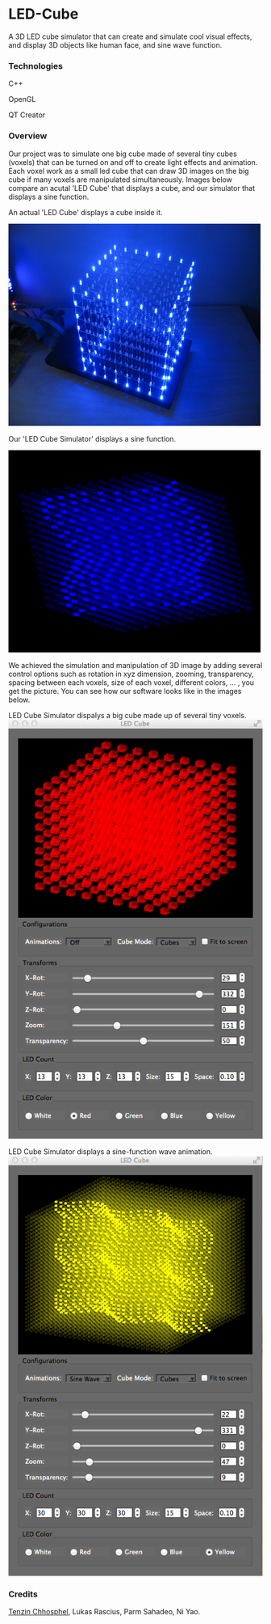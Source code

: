 # LED-Cube
A 3D LED cube simulator that can create and simulate cool visual effects, and display 3D objects like human face, and sine wave function.

### Technologies
  C++
  
  OpenGL
  
  QT Creator

### Overview
Our project was to simulate one big cube made of several tiny cubes (voxels) that can be turned on and off to create light effects and animation. Each voxel work as a small led cube that can draw 3D images on the big cube if many voxels are manipulated simultaneously. Images below compare an acutal 'LED Cube' that displays a cube, and our simulator that displays a sine function.

An actual 'LED Cube' displays a cube inside it.

<img src="images/cube.png" alt="Acutal LED Cube" width=500px height=400px>


Our 'LED Cube Simulator' displays a sine function.

<img src="images/sine_cube.png" alt="Sine Wave LED Cube" width=500px height=400px >

We achieved the simulation and manipulation of 3D image by adding several control options such as rotation in xyz dimension, zooming, transparency, spacing between each voxels, size of each voxel, different colors, ... , you get the picture. You can see how our software looks like in the images below.

LED Cube Simulator dispalys a big cube made up of several tiny voxels.
![Big Cube](images/bigCube.png)

LED Cube Simulator displays a sine-function wave animation.
![Sine Wave Cube](images/sineWave.png)

### Credits
[Tenzin Chhosphel](https://www.linkedin.com/in/tenzin15), Lukas Rascius, Parm Sahadeo, Ni Yao.


